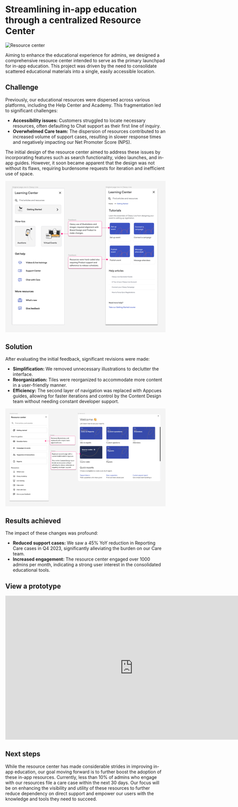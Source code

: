 # Streamlining in-app education through a centralized Resource Center

![Resource center](../assets/resource-center-example.gif "Resource center")

Aiming to enhance the educational experience for admins, we designed a comprehensive resource center intended to serve as the primary launchpad for in-app education. This project was driven by the need to consolidate scattered educational materials into a single, easily accessible location.

## Challenge

Previously, our educational resources were dispersed across various platforms, including the Help Center and Academy. This fragmentation led to significant challenges:

- **Accessibility issues:** Customers struggled to locate necessary resources, often defaulting to Chat support as their first line of inquiry.
- **Overwhelmed Care team:** The dispersion of resources contributed to an increased volume of support cases, resulting in slower response times and negatively impacting our Net Promoter Score (NPS).

The initial design of the resource center aimed to address these issues by incorporating features such as search functionality, video launches, and in-app guides. However, it soon became apparent that the design was not without its flaws, requiring burdensome requests for iteration and inefficient use of space.

![Original resource center](../assets/original-resource-center.png "Original resource center")

## Solution

After evaluating the initial feedback, significant revisions were made:

- **Simplification:** We removed unnecessary illustrations to declutter the interface.
- **Reorganization:** Tiles were reorganized to accommodate more content in a user-friendly manner.
- **Efficiency:** The second layer of navigation was replaced with Appcues guides, allowing for faster iterations and control by the Content Design team without needing constant developer support.

![Revised resource center](../assets/updated-resource-center.png "Revised resource center")

## Results achieved

The impact of these changes was profound:

- **Reduced support cases:** We saw a 45% YoY reduction in Reporting Care cases in Q4 2023, significantly alleviating the burden on our Care team.
- **Increased engagement:** The resource center engaged over 1000 admins per month, indicating a strong user interest in the consolidated educational tools.

## View a prototype

<iframe style="border: 1px solid rgba(0, 0, 0, 0.1);" width="800" height="450" src="https://www.figma.com/embed?embed_host=share&url=https%3A%2F%2Fwww.figma.com%2Fproto%2FauAODHwuLXye7ZVujOpjY2%2FProjects%3Ftype%3Ddesign%26node-id%3D49-11761%26t%3DOFbqOs2ZTlBQJIrl-1%26scaling%3Dscale-down-width%26page-id%3D0%253A1%26starting-point-node-id%3D49%253A11761%26mode%3Ddesign" allowfullscreen></iframe>

## Next steps

While the resource center has made considerable strides in improving in-app education, our goal moving forward is to further boost the adoption of these in-app resources. Currently, less than 10% of admins who engage with our resources file a care case within the next 30 days. Our focus will be on enhancing the visibility and utility of these resources to further reduce dependency on direct support and empower our users with the knowledge and tools they need to succeed.
